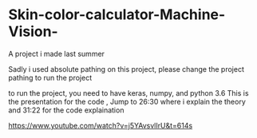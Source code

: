 # Skin-color-calculator-Machine-Vision-
A project i made last summer


Sadly i used absolute pathing on this project, please change the project pathing to run the project

to run the project, you need to have keras, numpy, and python 3.6
This is the presentation for the code , Jump to 26:30 where i explain the theory and 31:22 for the code explaination

https://www.youtube.com/watch?v=j5YAvsvlIrU&t=614s
